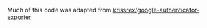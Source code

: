 Much of this code was adapted from [krissrex/google-authenticator-exporter](https://github.com/krissrex/google-authenticator-exporter)